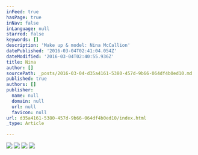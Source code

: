 ```yaml
---
inFeed: true
hasPage: true
inNav: false
inLanguage: null
starred: false
keywords: []
description: 'Make up & model: Nina McCallion'
datePublished: '2016-03-04T02:41:04.054Z'
dateModified: '2016-03-04T02:40:55.936Z'
title: Nina
author: []
sourcePath: _posts/2016-03-04-d35a4161-5380-457d-9b66-064df4b0ed10.md
published: true
authors: []
publisher:
  name: null
  domain: null
  url: null
  favicon: null
url: d35a4161-5380-457d-9b66-064df4b0ed10/index.html
_type: Article

---
```

![](https://s3-us-west-2.amazonaws.com/the-grid-img/p/7c513f830d434d6aba4af03c206e5453fb1cff61.jpg)
![](https://the-grid-user-content.s3-us-west-2.amazonaws.com/1284195d-14d2-4655-8bd5-84d3bbfd2447.jpg)
![](https://the-grid-user-content.s3-us-west-2.amazonaws.com/16974637-6d46-43d6-b715-95909f1a055c.jpg)
![](https://the-grid-user-content.s3-us-west-2.amazonaws.com/86e39b75-f108-44ad-8322-2c1646e6924d.jpg)